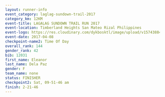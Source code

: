 ```yaml
---
layout: runner-info 
event_category: laglag-sundown-trail-2017 
category_km: 12KM 
event-title: LAGALAG SUNDOWN TRAIL RUN 2017 
event-location: Timberland Heights San Mateo Rizal Philippines 
event-logo: https://res.cloudinary.com/dykbosktl/image/upload/v1574388429/Logo/Lagalag-Sundown-Trail-Run-2017-fb_g5qodp.jpg 
event-date: 2017-04-08 
checkpoint-name2: Time Of Day 
overall_rank: 144
gender_rank: 42
bib: 12031
first_name: Eleanor
last_name: Dela Paz
gender: F
team_name: none
status: FINISHER
checkpoint2: Sat, 09-51-46 am
finish: 2-21-46
---
```

